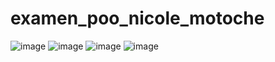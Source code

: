 # examen_poo_nicole_motoche
![image](https://user-images.githubusercontent.com/85316345/178277470-582ddbab-9e6a-4112-8366-1e6e44cfdb8c.png)
![image](https://user-images.githubusercontent.com/85316345/178277547-1cb80596-194b-49e1-9b39-17cf16a9c947.png)
![image](https://user-images.githubusercontent.com/85316345/178277570-70b7a86e-596d-4098-b5a2-13eaf9dd8c77.png)
![image](https://user-images.githubusercontent.com/85316345/178277832-b14fce4f-7378-4cae-8690-0ef682330f26.png)

